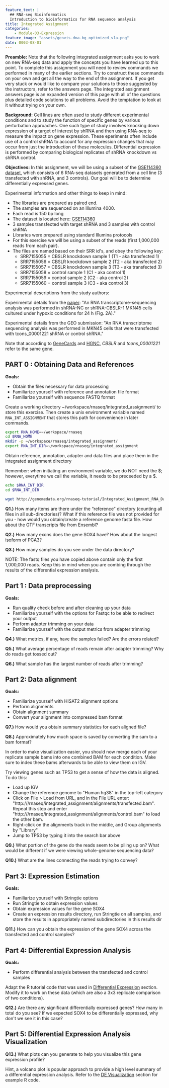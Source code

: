 ```yaml
---
feature_text: |
  ## RNA-seq Bioinformatics
  Introduction to bioinformatics for RNA sequence analysis
title: Integrated Assignment
categories:
    - Module-03-Expression
feature_image: "assets/genvis-dna-bg_optimized_v1a.png"
date: 0003-08-01
---
```


**Preamble:** Note that the following integrated assignment asks you to work on new RNA-seq data and apply the concepts you have learned up to this point. To complete this assignment you will need to review commands we performed in many of the earlier sections. Try to construct these commands on your own and get all the way to the end of the assignment. If you get very stuck or would like to compare your solutions to those suggested by the instructors, refer to the answers page. The integrated assignment answers page is an expanded version of this page with all of the questions plus detailed code solutions to all problems. Avoid the temptation to look at it without trying on your own.

**Background:** Cell lines are often used to study different experimental conditions and to study the function of specific genes by various perturbation approaches. One such type of study involves knocking down expression of a target of interest by shRNA and then using RNA-seq to measure the impact on gene expression. These eperiments often include use of a control shRNA to account for any expression changes that may occur from just the introduction of these molecules. Differential expression is performed by comparing biological replicates of shRNA knockdown vs shRNA control.

**Objectives:** In this assignment, we will be using a subset of the [GSE114360 dataset](https://www.ncbi.nlm.nih.gov/bioproject/PRJNA471072), which consists of 6 RNA-seq datasets generated from a cell line (3 transfected with shRNA, and 3 controls). Our goal will be to determine differentially expressed genes.

Experimental information and other things to keep in mind:

- The libraries are prepared as paired end.
- The samples are sequenced on an Illumina 4000.
- Each read is 150 bp long
- The dataset is located here: [GSE114360](https://www.ncbi.nlm.nih.gov/bioproject/PRJNA471072)
- 3 samples transfected with target shRNA and 3 samples with control shRNA
- Libraries were prepared using standard Illumina protocols
- For this exercise we will be using a subset of the reads (first 1,000,000 reads from each pair).
- The files are named based on their SRR id's, and obey the following key:
  - SRR7155055 = CBSLR knockdown sample 1 (T1 - aka transfected 1)
  - SRR7155056 = CBSLR knockdown sample 2 (T2 - aka transfected 2)
  - SRR7155057 = CBSLR knockdown sample 3 (T3 - aka transfected 3)
  - SRR7155058 = control sample 1 (C1 - aka control 1)
  - SRR7155059 = control sample 2 (C2 - aka control 2)
  - SRR7155060 = control sample 3 (C3 - aka control 3)

Experimental descriptions from the study authors:

Experimental details from the [paper](https://pubmed.ncbi.nlm.nih.gov/35499052/):
"An RNA transcriptome-sequencing analysis was performed in shRNA-NC or shRNA-CBSLR-1 MKN45 cells cultured under hypoxic conditions for 24 h (Fig. 2A)."

Experimental details from the GEO submission:
"An RNA transcriptome sequencing analysis was performed in MKN45 cells that were transfected with tcons_00001221 shRNA or control shRNA."

Note that according to [GeneCards](https://www.genecards.org/cgi-bin/carddisp.pl?gene=CBSLR) and [HGNC](https://www.genenames.org/data/gene-symbol-report/#!/hgnc_id/55459), *CBSLR* and *tcons_00001221* refer to the same gene.

## PART 0 : Obtaining Data and References

**Goals:**

- Obtain the files necessary for data processing
- Familiarize yourself with reference and annotation file format
- Familiarize yourself with sequence FASTQ format

Create a working directory ~/workspace/rnaseq/integrated_assignment/ to store this exercise. Then create a unix environment variable named `RNA_INT_ASSIGNMENT` that stores this path for convenience in later commands.

```bash
export RNA_HOME=~/workspace/rnaseq
cd $RNA_HOME
mkdir -p ~/workspace/rnaseq/integrated_assignment/
export RNA_INT_DIR=~/workspace/rnaseq/integrated_assignment
```

Obtain reference, annotation, adapter and data files and place them in the integrated assignment directory

Remember: when initiating an environment variable, we do NOT need the $; however, everytime we call the variable, it needs to be preceeded by a $.

```bash
echo $RNA_INT_DIR
cd $RNA_INT_DIR

wget http://genomedata.org/rnaseq-tutorial/Integrated_Assignment_RNA_Data.tar.gz

```

**Q1.)** How many items are there under the “reference” directory (counting all files in all sub-directories)? What if this reference file was not provided for you - how would you obtain/create a reference genome fasta file. How about the GTF transcripts file from Ensembl?

**Q2.)** How many exons does the gene SOX4 have? How about the longest isoform of PCA3?

**Q3.)** How many samples do you see under the data directory?

NOTE: The fastq files you have copied above contain only the first 1,000,000 reads. Keep this in mind when you are combing through the results of the differential expression analysis.

## Part 1 : Data preprocessing

**Goals:**

- Run quality check before and after cleaning up your data
- Familiarize yourself with the options for Fastqc to be able to redirect your output
- Perform adapter trimming on your data
- Familiarize yourself with the output metrics from adapter trimming

**Q4.)** What metrics, if any, have the samples failed? Are the errors related?

**Q5.)** What average percentage of reads remain after adapter trimming? Why do reads get tossed out?

**Q6.)** What sample has the largest number of reads after trimming?

## Part 2: Data alignment

**Goals:**
- Familiarize yourself with HISAT2 alignment options
- Perform alignments
- Obtain alignment summary
- Convert your alignment into compressed bam format

**Q7.)** How would you obtain summary statistics for each aligned file?

**Q8.)** Approximately how much space is saved by converting the sam to a bam format?

In order to make visualization easier, you should now merge each of your replicate sample bams into one combined BAM for each condition. Make sure to index these bams afterwards to be able to view them on IGV.

Try viewing genes such as TP53 to get a sense of how the data is aligned. To do this:
- Load up IGV
- Change the reference genome to "Human hg38" in the top-left category
- Click on File > Load from URL, and in the File URL enter: "http://<your IP>/rnaseq/integrated_assignment/alignments/transfected.bam". Repeat this step and enter "http://<your IP>/rnaseq/integrated_assignment/alignments/control.bam" to load the other bam.
- Right-click on the alignments track in the middle, and Group alignments by "Library"
- Jump to TP53 by typing it into the search bar above

**Q9.)** What portion of the gene do the reads seem to be piling up on? What would be different if we were viewing whole-genome sequencing data?

**Q10.)** What are the lines connecting the reads trying to convey?


## Part 3: Expression Estimation

**Goals:**

- Familiarize yourself with Stringtie options
- Run Stringtie to obtain expression values
- Obtain expression values for the gene SOX4
- Create an expression results directory, run Stringtie on all samples, and store the results in appropriately named subdirectories in this results dir

**Q11.)** How can you obtain the expression of the gene SOX4 across the transfected and control samples?

## Part 4: Differential Expression Analysis

**Goals:**

- Perform differential analysis between the transfected and control samples

Adapt the R tutorial code that was used in [Differential Expression](https://rnabio.org/module-03-expression/0003/03/01/Differential_Expression/) section. Modify it to work on these data (which are also a 3x3 replicate comparison of two conditions).

**Q12.)** Are there any significant differentially expressed genes? How many in total do you see? If we expected SOX4 to be differentially expressed, why don't we see it in this case?

## Part 5: Differential Expression Analysis Visualization

**Q13.)** What plots can you generate to help you visualize this gene expression profile?

Hint, a volcano plot is popular approach to provide a high level summary of a differential expression analysis. Refer to the [DE Visualization](https://rnabio.org/module-03-expression/0003/04/01/DE_Visualization/) section for example R code. 


